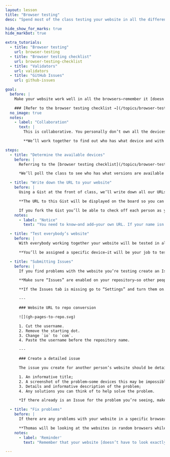 ```yaml
---
layout: lesson
title: "Browser testing"
desc: "Spend most of the class testing your website in all the different browsers—and fixing any problems that arise."

hide_show_for_marks: true
hide_markbot: true

extra_tutorials:
  - title: "Browser testing"
    url: browser-testing
  - title: "Browser testing checklist"
    url: browser-testing-checklist
  - title: "Validators"
    url: validators
  - title: "GitHub Issues"
    url: github-issues

goal:
  before: |
    Make your website work well in all the browsers—remember it [doesn’t have to look exactly the same](http://dowebsitesneedtolookexactlythesameineverybrowser.com/), but it should be functional.

    ### [Refer to the browser testing checklist →](/topics/browser-testing-checklist/)
  no_image: true
  notes:
    - label: "Collaboration"
      text: |
        This is collaborative. You personally don’t own all the devices you need to test your website on, but as a class we have all the devices.

        **We’ll work together to find out who has what device and with whom you can get your website tested.**

steps:
  - title: "Determine the available devices"
    before: |
      Referring to the [browser testing checklist](/topics/browser-testing-checklist/), we’ll figure out what devices—and versions—need to be tested.

      *We’ll poll the class to see who has what versions are available and make sure as many devices and versions are covered as possible.*

  - title: "Write down the URL to your website"
    before: |
      Using a Gist at the front of class, we’ll write down all our URLs so that everybody has access to your website URL for testing.

      **The URL to this Gist will be displayed on the board so you can get a copy of the list of websites to test.**

      If you fork the Gist you’ll be able to check off each person as you go.
    notes:
      - label: "Notice"
        text: "You need to know—and add—your own URL. If your name isn’t on that list you won’t get the marks."

  - title: "Test everybody’s website"
    before: |
      With everybody working together your website will be tested in all the browsers available in the classroom.

      **You’ll be assigned a specific device—it will be your job to test everybody’s website in the browser you’re assigned.**

  - title: "Submitting Issues"
    before: |
      If you find problems with the website you’re testing create an Issue on GitHub *in their repository.*

      **Make sure “Issues” are enabled on your repository—so other people can add issues for your website.**

      **If the Issues tab is missing go to “Settings” and turn them on.**

      ---

      ### Website URL to repo conversion

      ![](gh-pages-to-repo.svg)

      1. Cut the username.
      2. Remove the starting dot.
      3. Change `io` to `com`.
      4. Paste the username before the repository name.

      ---

      ### Create a detailed issue

      The issue you create for another person’s website should be detailed with at least this information:

      1. An informative title;
      2. A screenshot of the problem—some devices this may be impossible to achieve, so a photo of the device screen will suffice;
      3. Details and informative description of the problem;
      4. Any solutions you can think of to help solve the problem.

      *If there already is an Issue for the problem you’re seeing, make a comment on the issue with any extra information you may know.*

  - title: "Fix problems"
    before: |
      If there are any problems with your website in a specific browser—fix them.

      **Thomas will be looking at the websites in random browsers while marking. You will be graded on any problems seen, independent of what browser—so make sure there aren’t major, breaking problems in the browsers.**
    notes:
      - label: 'Reminder'
        text: "Remember that your website [doesn’t have to look exactly the same in every browser](http://dowebsitesneedtolookexactlythesameineverybrowser.com/), but it should be functional and not look broken."

---
```

